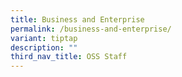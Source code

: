```yaml
---
title: Business and Enterprise
permalink: /business-and-enterprise/
variant: tiptap
description: ""
third_nav_title: OSS Staff
---
```

